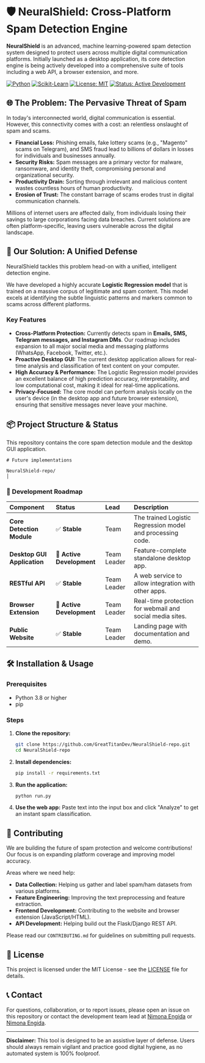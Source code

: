 # 🛡️ NeuralShield: Cross-Platform Spam Detection Engine

**NeuralShield** is an advanced, machine learning-powered spam detection system designed to protect users across multiple digital communication platforms. Initially launched as a desktop application, its core detection engine is being actively developed into a comprehensive suite of tools including a web API, a browser extension, and more.

[![Python](https://img.shields.io/badge/Python-3.8%2B-blue?logo=python)](https://www.python.org/)
[![Scikit-Learn](https://img.shields.io/badge/Scikit--Learn-1.2%2B-orange?logo=scikit-learn)](https://scikit-learn.org/)
[![License: MIT](https://img.shields.io/badge/License-MIT-yellow.svg)](https://opensource.org/licenses/MIT)
[![Status: Active Development](https://img.shields.io/badge/Status-Active%20Development-brightgreen)]()

## 🌐 The Problem: The Pervasive Threat of Spam

In today's interconnected world, digital communication is essential. However, this connectivity comes with a cost: an relentless onslaught of spam and scams.

*   **Financial Loss:** Phishing emails, fake lottery scams (e.g., "Magento" scams on Telegram), and SMS fraud lead to billions of dollars in losses for individuals and businesses annually.
*   **Security Risks:** Spam messages are a primary vector for malware, ransomware, and identity theft, compromising personal and organizational security.
*   **Productivity Drain:** Sorting through irrelevant and malicious content wastes countless hours of human productivity.
*   **Erosion of Trust:** The constant barrage of scams erodes trust in digital communication channels.

Millions of internet users are affected daily, from individuals losing their savings to large corporations facing data breaches. Current solutions are often platform-specific, leaving users vulnerable across the digital landscape.

## 🚀 Our Solution: A Unified Defense

NeuralShield tackles this problem head-on with a unified, intelligent detection engine.

We have developed a highly accurate **Logistic Regression model** that is trained on a massive corpus of legitimate and spam content. This model excels at identifying the subtle linguistic patterns and markers common to scams across different platforms.

### Key Features

*   **Cross-Platform Protection:** Currently detects spam in **Emails, SMS, Telegram messages, and Instagram DMs**. Our roadmap includes expansion to all major social media and messaging platforms (WhatsApp, Facebook, Twitter, etc.).
*   **Proactive Desktop GUI:** The current desktop application allows for real-time analysis and classification of text content on your computer.
*   **High Accuracy & Performance:** The Logistic Regression model provides an excellent balance of high prediction accuracy, interpretability, and low computational cost, making it ideal for real-time applications.
*   **Privacy-Focused:** The core model can perform analysis locally on the user's device (in the desktop app and future browser extension), ensuring that sensitive messages never leave your machine.

## 📦 Project Structure & Status

This repository contains the core spam detection module and the desktop GUI application.

```
# Future implementations

NeuralShield-repo/
│

```

### 🚧 Development Roadmap

| Component | Status | Lead | Description |
| :--- | :--- | :--- | :--- |
| **Core Detection Module** | ✅ **Stable** | Team | The trained Logistic Regression model and processing code. |
| **Desktop GUI Application** | 🔄 **Active Development**  | Team Leader | Feature-complete standalone desktop app. |
| **RESTful API** | ✅ **Stable** | Team Leader | A web service to allow integration with other apps. |
| **Browser Extension** | 🔄 **Active Development** | Team Leader | Real-time protection for webmail and social media sites. |
| **Public Website** | ✅ **Stable** | Team Leader | Landing page with documentation and demo. |

## 🛠️ Installation & Usage 

### Prerequisites
*   Python 3.8 or higher
*   pip

### Steps
1.  **Clone the repository:**
    ```bash
    git clone https://github.com/GreatTitanDev/NeuralShield-repo.git
    cd NeuralShield-repo
    ```

2.  **Install dependencies:**
    ```bash
    pip install -r requirements.txt
    ```

3.  **Run the application:**
    ```bash
    python run.py
    ```

4.  **Use the web app:** Paste text into the input box and click "Analyze" to get an instant spam classification.

## 👥 Contributing

We are building the future of spam protection and welcome contributions! Our focus is on expanding platform coverage and improving model accuracy.

Areas where we need help:
*   **Data Collection:** Helping us gather and label spam/ham datasets from various platforms.
*   **Feature Engineering:** Improving the text preprocessing and feature extraction.
*   **Frontend Development:** Contributing to the website and browser extension (JavaScript/HTML).
*   **API Development:** Helping build out the Flask/Django REST API.

Please read our `CONTRIBUTING.md` for guidelines on submitting pull requests.

## 📜 License

This project is licensed under the MIT License - see the [LICENSE](LICENSE.md) file for details.

## 📞 Contact

For questions, collaboration, or to report issues, please open an issue on this repository or contact the development team lead at [Nimona Engida](https://t.me/GreatTitan) or [Nimona Engida](https://t.me/CodeNexusPro).

---

**Disclaimer:** This tool is designed to be an assistive layer of defense. Users should always remain vigilant and practice good digital hygiene, as no automated system is 100% foolproof.
